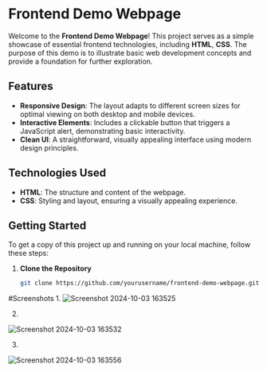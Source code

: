 
# Frontend Demo Webpage

Welcome to the **Frontend Demo Webpage**! This project serves as a simple showcase of essential frontend technologies, including **HTML**, **CSS**. The purpose of this demo is to illustrate basic web development concepts and provide a foundation for further exploration.

## Features

- **Responsive Design**: The layout adapts to different screen sizes for optimal viewing on both desktop and mobile devices.
- **Interactive Elements**: Includes a clickable button that triggers a JavaScript alert, demonstrating basic interactivity.
- **Clean UI**: A straightforward, visually appealing interface using modern design principles.

## Technologies Used

- **HTML**: The structure and content of the webpage.
- **CSS**: Styling and layout, ensuring a visually appealing experience.


## Getting Started

To get a copy of this project up and running on your local machine, follow these steps:

1. **Clone the Repository**
   ```bash
   git clone https://github.com/yourusername/frontend-demo-webpage.git

 #Screenshots
 1.
 ![Screenshot 2024-10-03 163525](https://github.com/user-attachments/assets/b332a6c6-ea23-4b03-afb2-a3d0d0d778ed)

2.
![Screenshot 2024-10-03 163532](https://github.com/user-attachments/assets/207bd662-dcb6-4962-b869-cc408f858803)

3.
![Screenshot 2024-10-03 163556](https://github.com/user-attachments/assets/dfbca53d-62d7-46e0-9794-dd64fc55be4a)
